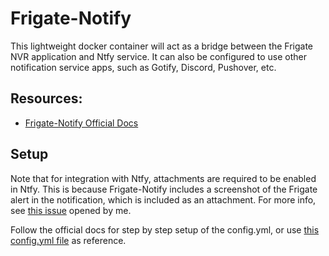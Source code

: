 # Frigate-Notify

This lightweight docker container will act as a bridge between the Frigate NVR application and Ntfy service. It can also be configured to use other notification service apps, such as Gotify, Discord, Pushover, etc.  

## Resources:
* [Frigate-Notify Official Docs](https://frigate-notify.0x2142.com/latest/install/)

## Setup

Note that for integration with Ntfy, attachments are required to be enabled in Ntfy. This is because Frigate-Notify includes a screenshot of the Frigate alert in the notification, which is included as an attachment. For more info, see [this issue](https://github.com/0x2142/frigate-notify/issues/227) opened by me.  

Follow the official docs for step by step setup of the config.yml, or use [this config.yml file](config.yml) as reference.  

